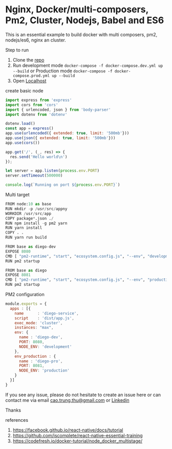 # Nginx, Docker/multi-composers, Pm2, Cluster, Nodejs, Babel and ES6

This is an essential example to build docker with multi composers, pm2, nodejs/es6, nginx an cluster.

Step to run
1. Clone the [repo](https://github.com/diegothucao/multi-composers-pm2-cluster-nginx-nodejs-es6)
2. Run development mode `docker-compose -f docker-compose.dev.yml up --build` or Production mode `docker-compose -f docker-compose.prod.yml up --build`
4. Open [Localhost](http://localhost)

create basic node 
```javascript 
import express from 'express'
import cors from 'cors'
import { urlencoded, json } from 'body-parser'
import dotenv from 'dotenv'

dotenv.load()
const app = express()
app.use(urlencoded({ extended: true, limit: '500mb'}))
app.use(json({ extended: true, limit: '500mb'}))
app.use(cors())

app.get('/', (_, res) => {
  res.send('Hello world\n')
});

let server = app.listen(process.env.PORT)
server.setTimeout(500000)

console.log(`Running on port ${process.env.PORT}`)
```

Multi target 

```python
FROM node:10 as base
RUN mkdir -p /usr/src/appny
WORKDIR /usr/src/app
COPY package*.json ./
RUN npm install -g pm2 yarn
RUN yarn install
COPY . .
RUN yarn run build

FROM base as diego-dev
EXPOSE 8080
CMD [ "pm2-runtime", "start", "ecosystem.config.js", "--env", "development" ]
RUN pm2 startup

FROM base as diego
EXPOSE 8081
CMD [ "pm2-runtime", "start", "ecosystem.config.js", "--env", "production" ]
RUN pm2 startup
```
PM2 configuration 
```javascript
module.exports = {
  apps : [{
    name      : 'diego-service',
    script    : 'dist/app.js',
    exec_mode: 'cluster',
    instances: "max",
    env: {
      name : 'diego-dev',
      PORT: 8080,
      NODE_ENV: 'development'
    },
    env_production : {
      name : 'diego-pro',
      PORT: 8081,
      NODE_ENV: 'production'
    }
  }]
}
```
	
If you see any issue, please do not hesitate to create an issue here or can contact me via email cao.trung.thu@gmail.com or [Linkedin](https://www.linkedin.com/in/diegothucao/)

Thanks
	
references
 1. https://facebook.github.io/react-native/docs/tutorial	
 2. https://github.com/jscomplete/react-native-essential-training
 3. https://codefresh.io/docker-tutorial/node_docker_multistage/
